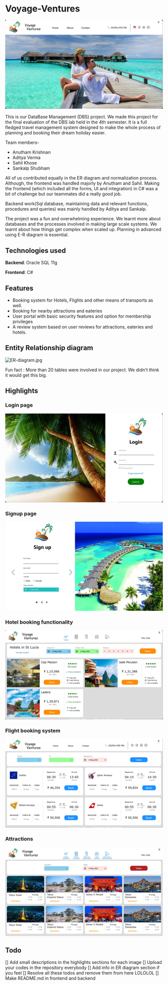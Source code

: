 # Voyage-Ventures

![Main.jpg](Main.jpg)


This is our DataBase Management (DBS) project. We made this project for the final evaluation of the DBS lab held in the 4th semester.
It is a full fledged travel management system designed to make the whole process of planning and booking their dream holiday easier. 

Team members- 
- Anutham Krishnan
- Aditya Verma
- Sahil Khose
- Sankalp Shubham

All of us contributed equally in the ER diagram and normalization process. Although, the frontend was handled majorly by Anutham and Sahil. Making the frontend (which included all the forms, UI and integration) in C# was a bit of challenge but our teammates did a really good job.

Backend work(Sql database, maintaining data and relevant functions, procedures and queries) was mainly handled by Aditya and Sankalp.

The project was a fun and overwhelming experience. We learnt more about databases and the processes involved in making large scale systems. We learnt about how things get complex when scaled up. Planning in advanced using E-R diagram is essential.

## Technologies used

**Backend**: Oracle SQL 11g

**Frontend**: C# 

## Features

- Booking system for Hotels, Flights and other means of transports as well.
- Booking for nearby attractions and eateries
- User portal with basic security features and option for membership privileges
- A review system based on user reviews for attractions, eateries and hotels.

## Entity Relationship diagram
![ER-diagram.jpg](ER-diagram.jpg)

Fun fact : More than 20 tables were involved in our project. We didn't think it would get this big.

## Highlights

### Login page
![Frontend/images/Login.jpg](Frontend/images/Login.jpg)

### Signup page
![Frontend/images/Signup.jpg](Frontend/images/Signup.jpg)

### Hotel booking functionality
![Frontend/images/Hotel.jpg](Frontend/images/Hotel.jpg)


### Flight booking system
![Frontend/images/Hotel.jpg](Frontend/images/Flight.png)

### Attractions
![Frontend/images/Attractions.jpg](Frontend/images/Attractions.jpg)

## Todo

[] Add small descriptions in the highlights sections for each image 
[] Upload your codes in the repository everybody 
[] Add info in ER diagram section if you feel 
[] Resolve all these todos and remove them from here LOLOLOL
[] Make README.md in frontend and backend